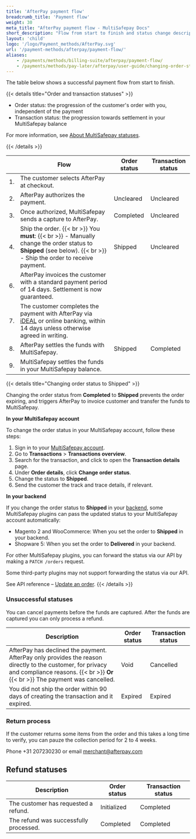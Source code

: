 ```yaml
---
title: 'AfterPay payment flow'
breadcrumb_title: 'Payment flow'
weight: 30
meta_title: "AfterPay payment flow - MultiSafepay Docs"
short_description: "Flow from start to finish and status change descriptions"
layout: 'child'
logo: '/logo/Payment_methods/AfterPay.svg'
url: '/payment-methods/afterpay/payment-flow/'
aliases:
    - /payments/methods/billing-suite/afterpay/payment-flow/
    - /payments/methods/pay-later/afterpay/user-guide/changing-order-status-to-shipped/
---
```


The table below shows a successful payment flow from start to finish.  

{{< details title="Order and transaction statuses" >}}

- Order status: the progression of the customer's order with you, independent of the payment
- Transaction status: the progression towards settlement in your MultiSafepay balance

For more information, see [About MultiSafepay statuses](/payments/multisafepay-statuses/).

{{< /details >}}

|  | Flow | Order status | Transaction status |
|---|---|---|---|
| 1. | The customer selects AfterPay at checkout. |  |  |
| 2. | AfterPay authorizes the payment. | Uncleared | Uncleared |
| 3. | Once authorized, MultiSafepay sends a capture to AfterPay.  | Completed  | Uncleared  |
| 4. | Ship the order. {{< br >}} You **must**: {{< br >}} - Manually change the order status to **Shipped** (see below). {{< br >}} - Ship the order to receive payment. | Shipped | Uncleared |
| 6. | AfterPay invoices the customer with a standard payment period of 14 days. Settlement is now guaranteed. | | |
| 7. | The customer completes the payment with AfterPay via [iDEAL](/payments/methods/banks/ideal/) or online banking, within 14 days unless otherwise agreed in writing. |  |  |
| 8. | AfterPay settles the funds with MultiSafepay. | Shipped | Completed |
| 9. | MultiSafepay settles the funds in your MultiSafepay balance.|  |  |

{{< details title="Changing order status to Shipped" >}}
 
Changing the order status from **Completed** to **Shipped** prevents the order expiring, and triggers AfterPay to invoice customer and transfer the funds to MultiSafepay. 

**In your MultiSafepay account**

To change the order status in your MultiSafepay account, follow these steps:

1. Sign in to your [MultiSafepay account](https://merchant.multisafepay.com).
2. Go to **Transactions** > **Transactions overview**.
3. Search for the transaction, and click to open the **Transaction details** page. 
4. Under **Order details**, click **Change order status**. 
5. Change the status to **Shipped**.
6. Send the customer the track and trace details, if relevant.

**In your backend**

If you change the order status to **Shipped** in your [backend](/getting-started/glossary/#backend), some MultiSafepay plugins can pass the updated status to your MultiSafepay account automatically:

- Magento 2 and WooCommerce: When you set the order to **Shipped** in your backend.
- Shopware 5: When you set the order to **Delivered** in your backend.

For other MultiSafepay plugins, you can forward the status via our API by making a `PATCH /orders` request. 

Some third-party plugins may not support forwarding the status via our API. 

See API reference – [Update an order](/api/#update-an-order).
{{< /details >}}

### Unsuccessful statuses
You can cancel payments before the funds are captured. After the funds are captured you can only process a refund.

| Description | Order status | Transaction status |
|---|---|---|
| AfterPay has declined the payment. AfterPay only provides the reason directly to the customer, for privacy and compliance reasons. {{< br >}} **Or** {{< br >}} The payment was cancelled. | Void | Cancelled |
| You did not ship the order within 90 days of creating the transaction and it expired. | Expired | Expired |

### Return process
If the customer returns some items from the order and this takes a long time to verify, you can pauze the collection period for 2 to 4 weeks. 

Phone +31 207230230 or email <merchant@afterpay.com> 

## Refund statuses

| Description | Order status | Transaction status |
|---|---|---|
| The customer has requested a refund. | Initialized    | Completed   |
| The refund was successfully processed.  | Completed      | Completed   |

